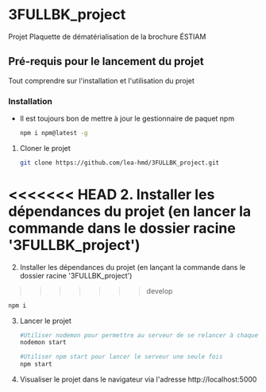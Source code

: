 # 3FULLBK_project

Projet Plaquette de dématérialisation de la brochure ÉSTIAM

## Pré-requis pour le lancement du projet

Tout comprendre sur l'installation et l'utilisation du projet

### Installation


* Il est toujours bon de mettre à jour le gestionnaire de paquet npm
  ```sh
  npm i npm@latest -g
  ```

1. Cloner le projet
   ```sh
   git clone https://github.com/lea-hmd/3FULLBK_project.git
   ```
<<<<<<< HEAD
2. Installer les dépendances du projet (en lancer la commande dans le dossier racine '3FULLBK_project')
=======
2. Installer les dépendances du projet (en lançant la commande dans le dossier racine '3FULLBK_project')
>>>>>>> develop
   ```sh
   npm i
   ```
3. Lancer le projet
   ```sh
   #Utiliser nodemon pour permettre au serveur de se relancer à chaque modification
   nodemon start

   #Utiliser npm start pour lancer le serveur une seule fois
   npm start
   ```
4. Visualiser le projet dans le navigateur via l'adresse http://localhost:5000
